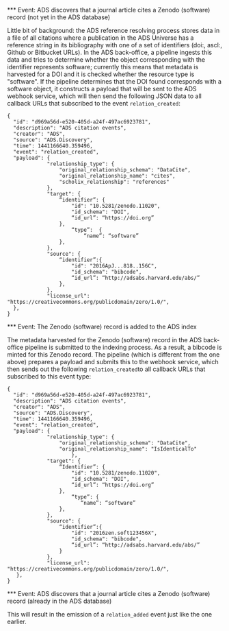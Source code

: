 *** Event: ADS discovers that a journal article cites a Zenodo (software) record (not yet in the ADS database)

Little bit of background: the ADS reference resolving process stores data in a file of all citations where a publication in the ADS Universe has a reference string in its bibliography with one of a set of identifiers (doi:, ascl:, Github or Bitbucket URLs). In the ADS back-office, a pipeline ingests this data and tries to determine whether the object corresponding with the identifier represents software; currently this means that metadata is harvested for a DOI and it is checked whether the resource type is "software". If the pipeline determines that the DOI found corresponds with a software object, it constructs a payload that will be sent to the ADS webhook service, which will then send the following JSON data to all callback URLs that subscribed to the event `relation_created`:
```
{
  "id": "d969a56d-e520-405d-a24f-497ac6923781",
  "description": "ADS citation events",
  "creator": "ADS",
  "source": "ADS.Discovery",
  "time": 1441166640.359496,
  "event": "relation_created",
  "payload": {
             "relationship_type": {
                 "original_relationship_schema": "DataCite",
                 "original_relationship_name": "cites",
                 "scholix_relationship": "references"
             },
             "target": {
                 “identifier”: {
                     "id": "10.5281/zenodo.11020",
                     "id_schema": "DOI",
                     “id_url”: “https://doi.org”
                 },
	    	         “type”:  {
		                 “name”: “software”
                 },
             },
             "source": {
                 “identifier”:{
                     "id": "2016ApJ...818..156C",
                     "id_schema": "bibcode",
                     “id_url”: “http://adsabs.harvard.edu/abs/”
                 },
             },
             "license_url": "https://creativecommons.org/publicdomain/zero/1.0/",
  },
}
```

*** Event: The Zenodo (software) record is added to the ADS index

The metadata harvested for the Zenodo (software) record in the ADS back-office pipeline is submitted to the indexing process. As a result, a bibcode is minted for this Zenodo record. The pipeline (which is different from the one above) prepares a payload and submits this to the webhook service, which then sends out the following `relation_created`to all callback URLs that subscribed to this event type:
```
{
  "id": "d969a56d-e520-405d-a24f-497ac6923781",
  "description": "ADS citation events",
  "creator": "ADS",
  "source": "ADS.Discovery",
  "time": 1441166640.359496,
  "event": "relation_created",
  "payload": {
             "relationship_type": {
                 "original_relationship_schema": "DataCite",
                 "original_relationship_name": "IsIdenticalTo"
                     },
             "target": {
                 “Identifier”: {
                     "id": "10.5281/zenodo.11020",
                     "id_schema": "DOI",
                     “id_url”: “https://doi.org”
                 },
		             “type”: {
		                “name”: “software”
                 },
             },
             "source": {
                 “identifier”:{
                     "id": "2016zen.soft123456X",
                     "id_schema": "bibcode",
                     “id_url”: “http://adsabs.harvard.edu/abs/”
                 }
             },
             "license_url": "https://creativecommons.org/publicdomain/zero/1.0/",
   },
}
```

*** Event: ADS discovers that a journal article cites a Zenodo (software) record (already in the ADS database)

This will result in the emission of a `relation_added` event just like the one earlier.
